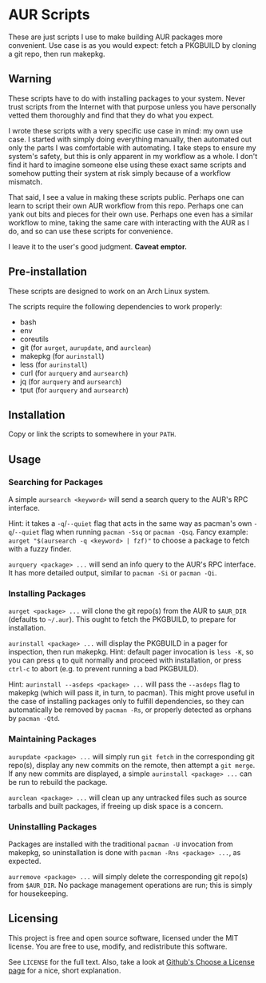 # AUR Scripts

These are just scripts I use to make building AUR packages more convenient. Use
case is as you would expect: fetch a PKGBUILD by cloning a git repo, then
run makepkg.

## Warning

These scripts have to do with installing packages to your system. Never trust
scripts from the Internet with that purpose unless you have personally vetted
them thoroughly and find that they do what you expect.

I wrote these scripts with a very specific use case in mind: my own use case. I
started with simply doing everything manually, then automated out only the parts
I was comfortable with automating. I take steps to ensure my system's safety,
but this is only apparent in my workflow as a whole. I don't find it hard to
imagine someone else using these exact same scripts and somehow putting their
system at risk simply because of a workflow mismatch.

That said, I see a value in making these scripts public. Perhaps one can learn
to script their own AUR workflow from this repo. Perhaps one can yank out bits
and pieces for their own use. Perhaps one even has a similar workflow to mine,
taking the same care with interacting with the AUR as I do, and so can use these
scripts for convenience.

I leave it to the user's good judgment. **Caveat emptor.**

## Pre-installation

These scripts are designed to work on an Arch Linux system.

The scripts require the following dependencies to work properly:

- bash
- env
- coreutils
- git (for `aurget`, `aurupdate`, and `aurclean`)
- makepkg (for `aurinstall`)
- less (for `aurinstall`)
- curl (for `aurquery` and `aursearch`)
- jq (for `aurquery` and `aursearch`)
- tput (for `aurquery` and `aursearch`)

## Installation

Copy or link the scripts to somewhere in your `PATH`.

## Usage

### Searching for Packages

A simple `aursearch <keyword>` will send a search query to the AUR's RPC
interface.

Hint: it takes a `-q`/`--quiet` flag that acts in the same way as pacman's own
`-q`/`--quiet` flag when running `pacman -Ssq` or `pacman -Qsq`. Fancy example:
`aurget "$(aursearch -q <keyword> | fzf)"` to choose a package to fetch with a
fuzzy finder.

`aurquery <package> ...` will send an info query to the AUR's RPC interface.
It has more detailed output, similar to `pacman -Si` or `pacman -Qi`.

### Installing Packages

`aurget <package> ...` will clone the git repo(s) from the AUR to `$AUR_DIR`
(defaults to `~/.aur`). This ought to fetch the PKGBUILD, to prepare for
installation.

`aurinstall <package> ...` will display the PKGBUILD in a pager for inspection,
then run makepkg. Hint: default pager invocation is `less -K`, so you can press
`q` to quit normally and proceed with installation, or press `ctrl-c` to abort
(e.g. to prevent running a bad PKGBUILD).

Hint: `aurinstall --asdeps <package> ...` will pass the `--asdeps` flag to
makepkg (which will pass it, in turn, to pacman). This might prove useful in the
case of installing packages only to fulfill dependencies, so they can
automatically be removed by `pacman -Rs`, or properly detected as orphans by
`pacman -Qtd`.

### Maintaining Packages

`aurupdate <package> ...` will simply run `git fetch` in the corresponding git
repo(s), display any new commits on the remote, then attempt a `git merge`. If
any new commits are displayed, a simple `aurinstall <package> ...` can be run to
rebuild the package.

`aurclean <package> ...` will clean up any untracked files such as source
tarballs and built packages, if freeing up disk space is a concern.

### Uninstalling Packages

Packages are installed with the traditional `pacman -U` invocation from makepkg,
so uninstallation is done with `pacman -Rns <package> ...`, as expected.

`aurremove <package> ...` will simply delete the corresponding git repo(s) from
`$AUR_DIR`. No package management operations are run; this is simply for
housekeeping.

## Licensing

This project is free and open source software, licensed under the MIT license.
You are free to use, modify, and redistribute this software.

See `LICENSE` for the full text. Also, take a look at [Github's Choose a License
page][1] for a nice, short explanation.

[1]: https://choosealicense.com/licenses/mit/
